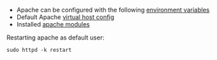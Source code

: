 * Apache can be configured with the following [environment variables](https://github.com/wodby/php-apache#environment-variables)
* Default Apache [virtual host config](https://github.com/wodby/php-apache/blob/master/templates/vhost.conf.tpl)
* Installed [apache modules](https://github.com/wodby/apache/blob/master/test/apache_modules) 

Restarting apache as default user:
```shell
sudo httpd -k restart
```